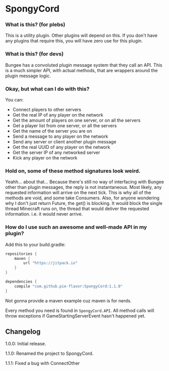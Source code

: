 # SpongyCord

### What is this? (for plebs)
This is a utility plugin. Other plugins will depend on this. If you don't have any plugins that require this, you will have zero use for this plugin.

### What is this? (for devs)
Bungee has a convoluted plugin message system that they call an API. This is a much simpler API, with actual methods, that are wrappers around the plugin message logic.

### Okay, but what can I do with this?
You can:

* Connect players to other servers
* Get the real IP of any player on the network
* Get the amount of players on one server, or on all the servers
* Get a player list from one server, or all the servers
* Get the name of the server you are on
* Send a message to any player on the network
* Send any server or client another plugin message
* Get the real UUID of any player on the network
* Get the server IP of any networked server
* Kick any player on the network

### Hold on, some of these method signatures look weird.
Yeahh... about that... Because there's still no way of interfacing with Bungee other than plugin messages, the reply is not instantaneous. Most likely, any requested information will arrive on the next tick. This is why all of the methods are void, and some take Consumers. Also, for anyone wondering why I don't just return Future, the get() is blocking. It would block the single thread Minecraft runs on, the thread that would deliver the requested information. i.e. it would never arrive.

### How do I use such an awesome and well-made API in my plugin?
Add this to your build.gradle:

```gradle
repositories {
    maven {
        url "https://jitpack.io"
    }
}

dependencies {
    compile "com.github.pie-flavor:SpongyCord:1.1.0"
}
```

Not gonna provide a maven example cuz maven is for nerds.

Every method you need is found in `SpongyCord.API`. All method calls will throw exceptions if GameStartingServerEvent hasn't happened yet. 

## Changelog
1.0.0: Initial release.

1.1.0: Renamed the project to SpongyCord.

1.1.1: Fixed a bug with ConnectOther

